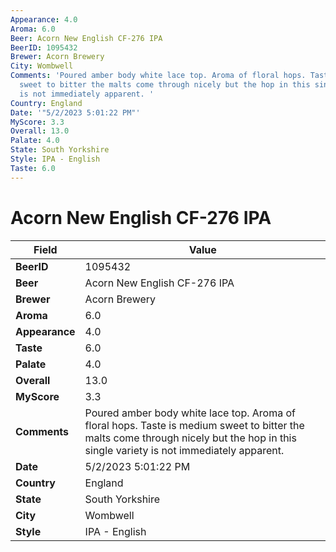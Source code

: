```yaml
---
Appearance: 4.0
Aroma: 6.0
Beer: Acorn New English CF-276 IPA
BeerID: 1095432
Brewer: Acorn Brewery
City: Wombwell
Comments: 'Poured amber body white lace top. Aroma of floral hops. Taste is medium
  sweet to bitter the malts come through nicely but the hop in this single variety
  is not immediately apparent. '
Country: England
Date: '"5/2/2023 5:01:22 PM"'
MyScore: 3.3
Overall: 13.0
Palate: 4.0
State: South Yorkshire
Style: IPA - English
Taste: 6.0
---
```


# Acorn New English CF-276 IPA

| Field         | Value |
|---------------|-------|
| **BeerID** | 1095432 |
| **Beer** | Acorn New English CF-276 IPA |
| **Brewer** | Acorn Brewery |
| **Aroma** | 6.0 |
| **Appearance** | 4.0 |
| **Taste** | 6.0 |
| **Palate** | 4.0 |
| **Overall** | 13.0 |
| **MyScore** | 3.3 |
| **Comments** | Poured amber body white lace top. Aroma of floral hops. Taste is medium sweet to bitter the malts come through nicely but the hop in this single variety is not immediately apparent.  |
| **Date** | 5/2/2023 5:01:22 PM |
| **Country** | England |
| **State** | South Yorkshire |
| **City** | Wombwell |
| **Style** | IPA - English |
